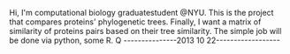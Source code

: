Hi, I'm computational biology graduatestudent @NYU.
This is the project that compares proteins' phylogenetic trees. Finally, I want a matrix of similarity of proteins pairs based on their tree similarity.
The simple job will be done via python, some R.
Q
---------------2013 10 22------------------
